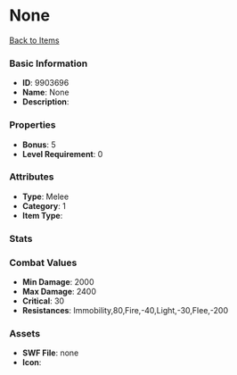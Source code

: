 # None



[Back to Items](../items.md)

### Basic Information

- **ID**: 9903696
- **Name**: None
- **Description**: 

### Properties

- **Bonus**: 5
- **Level Requirement**: 0

### Attributes

- **Type**: Melee
- **Category**: 1
- **Item Type**: 

### Stats


### Combat Values

- **Min Damage**: 2000
- **Max Damage**: 2400
- **Critical**: 30
- **Resistances**: Immobility,80,Fire,-40,Light,-30,Flee,-200

### Assets

- **SWF File**: none
- **Icon**: 

